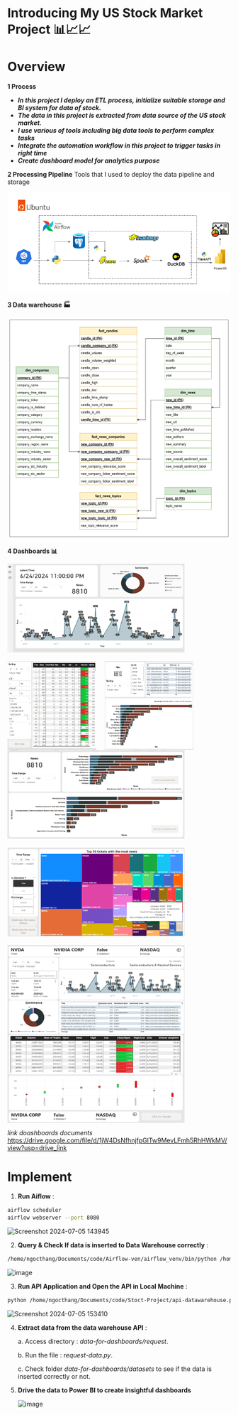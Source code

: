 <h1>Introducing My US Stock Market Project 📊📈📈 </h1>

<h1>Overview</h1>

**1 Process**

- **_In this project I deploy an ETL process, initialize suitable storage and BI system for data of stock._** 
- **_The data in this project is extracted from data source of the US stock market._**
- **_I use various of tools including big data tools to perform complex tasks_**
- **_Integrate the automation workflow in this project to trigger tasks in right time_**
- **_Create dashboard model for analytics purpose_**


**2 Processing Pipeline**
  Tools that I used to deploy the data pipeline and storage

<img src="img\Project Architect.png" alt="Processing Pipeline">  


**3 Data warehouse  🏭**

 <img src="img\Galaxy Schema.png" alt="Schema" width="600" height="500">

**4 Dashboards 📊**

<div style="display: flex; flex-wrap: wrap; gap: 20px;">
    <img src="dashboards/dashboard1.png" alt="Dashboard 1" width="400" height="200">
    <img src="dashboards/dashboard2.png" alt="Dashboard 2" width="200" height="200">
    <img src="dashboards/dashboard3.png" alt="Dashboard 3" width="200" height="200">
</div>

<div style="display: flex; flex-wrap: wrap; gap: 20px;">
    <img src="dashboards/dashboard4.png" alt="Dashboard 4" width="400" height="200">
    <img src="dashboards/dashboard5.png" alt="Dashboard 5" width="400" height="200">
    <img src="dashboards/dashboard6.png" alt="Dashboard 6" width="400" height="200">
</div>

<div style="display: flex; flex-wrap: wrap; gap: 20px;">
    <img src="dashboards/dashboard7.png" alt="Dashboard 7" width="400" height="200">
</div>


 _link doashboards documents_
https://drive.google.com/file/d/1jW4DsNfhnjfpGlTw9MevLFmh5RhHWkMV/view?usp=drive_link

<h1>Implement</h1>

1. **Run Aiflow** :

 ```Bash
 airflow scheduler
 airflow webserver --port 8080
 ```
![Screenshot 2024-07-05 143945](https://github.com/Mynamethang/Stock-Company-DataEngineering-Project/assets/109019819/97c162df-6a6f-42ec-8d0d-2a0425f67637)


2. **Query & Check If data is inserted to Data Warehouse correctly** :
 ```Bash
 /home/ngocthang/Documents/code/Airflow-ven/airflow_venv/bin/python /home/ngocthang/Documents/code/Stoct-Project/SQL/config-datawarehouse/config.py
 ```
![image](https://github.com/Mynamethang/Stock-Company-DataEngineering-Project/assets/109019819/a562615d-511a-417c-9274-2d4fa2738d97)

3. **Run API Application and Open the API in Local Machine** :
 ```Bash
 python /home/ngocthang/Documents/code/Stoct-Project/api-datawarehouse.py
 ```
![Screenshot 2024-07-05 153410](https://github.com/Mynamethang/Stock-Company-DataEngineering-Project/assets/109019819/e8f1171d-4814-40a2-9e3d-f31ab04eadd1)

4. **Extract data from the data warehouse API** :
   
   a. Access directory : *data-for-dashboards/request*.
   
   b. Run the file : *request-data.py*.
   
   c. Check folder *data-for-dashboards/datasets* to see if the data is inserted correctly or not.
   

6. **Drive the data to Power BI to create insightful dashboards**
   
   ![image](https://github.com/Mynamethang/Stock-Company-DataEngineering-Project/assets/109019819/de91461b-1cd8-4ff7-b3a1-0736619d626c)






